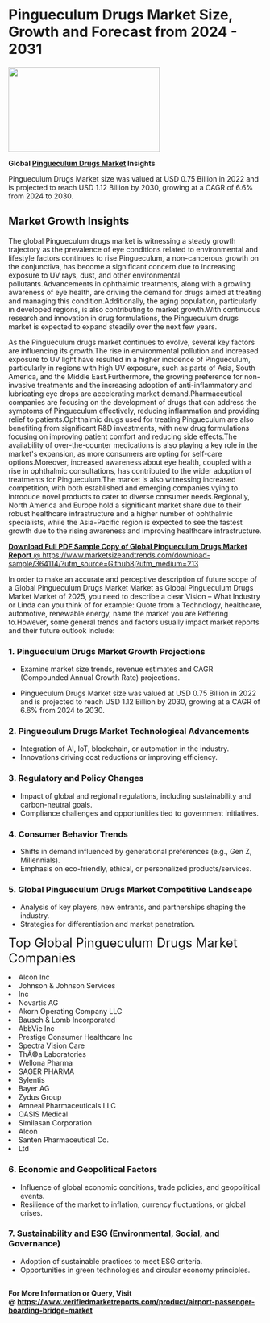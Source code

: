 <H1>Pingueculum Drugs Market Size, Growth and Forecast from 2024 - 2031</H1><img class="aligncenter size-medium wp-image-584254" src="https://thirdeyenews.in/wp-content/uploads/2024/09/Global-Market-Research-300x168.jpeg" alt="" width="300" height="168" /><p><strong>Global&nbsp;<a href="https://www.marketsizeandtrends.com/download-sample/364114/?utm_source=Github8j?utm_medium=213">Pingueculum Drugs Market</a> Insights</strong></p><p>Pingueculum Drugs Market size was valued at USD 0.75 Billion in 2022 and is projected to reach USD 1.12 Billion by 2030, growing at a CAGR of 6.6% from 2024 to 2030.</p><p><h2>Market Growth Insights</h2> <p>The global Pingueculum drugs market is witnessing a steady growth trajectory as the prevalence of eye conditions related to environmental and lifestyle factors continues to rise.Pingueculum, a non-cancerous growth on the conjunctiva, has become a significant concern due to increasing exposure to UV rays, dust, and other environmental pollutants.Advancements in ophthalmic treatments, along with a growing awareness of eye health, are driving the demand for drugs aimed at treating and managing this condition.Additionally, the aging population, particularly in developed regions, is also contributing to market growth.With continuous research and innovation in drug formulations, the Pingueculum drugs market is expected to expand steadily over the next few years.<a href="#"></a></p> <p>As the Pingueculum drugs market continues to evolve, several key factors are influencing its growth.The rise in environmental pollution and increased exposure to UV light have resulted in a higher incidence of Pingueculum, particularly in regions with high UV exposure, such as parts of Asia, South America, and the Middle East.Furthermore, the growing preference for non-invasive treatments and the increasing adoption of anti-inflammatory and lubricating eye drops are accelerating market demand.Pharmaceutical companies are focusing on the development of drugs that can address the symptoms of Pingueculum effectively, reducing inflammation and providing relief to patients.Ophthalmic drugs used for treating Pingueculum are also benefiting from significant R&D investments, with new drug formulations focusing on improving patient comfort and reducing side effects.The availability of over-the-counter medications is also playing a key role in the market's expansion, as more consumers are opting for self-care options.Moreover, increased awareness about eye health, coupled with a rise in ophthalmic consultations, has contributed to the wider adoption of treatments for Pingueculum.The market is also witnessing increased competition, with both established and emerging companies vying to introduce novel products to cater to diverse consumer needs.Regionally, North America and Europe hold a significant market share due to their robust healthcare infrastructure and a higher number of ophthalmic specialists, while the Asia-Pacific region is expected to see the fastest growth due to the rising awareness and improving healthcare infrastructure.<a href="#"></p><p><span class=""><strong>Download Full PDF Sample Copy of Global Pingueculum Drugs Market Report</strong> @ <a href="https://www.marketsizeandtrends.com/download-sample/364114/?utm_source=Github8j?utm_medium=213" target="_blank">https://www.marketsizeandtrends.com/download-sample/364114/?utm_source=Github8j?utm_medium=213</a></span></p><p>In order to make an accurate and perceptive description of future scope of a Global&nbsp;Pingueculum Drugs Market Market as Global&nbsp;Pingueculum Drugs Market Market of 2025, you need to describe a clear Vision &ndash; What Industry or Linda can you think of for example: Quote from a Technology, healthcare, automotive, renewable energy, name the market you are Reffering to.However, some general trends and factors usually impact market reports and their future outlook include:</p><h3>1.&nbsp;<strong>Pingueculum Drugs Market Growth Projections</strong></h3><ul><li>Examine market size trends, revenue estimates and CAGR (Compounded Annual Growth Rate) projections.</li><li><p>Pingueculum Drugs Market size was valued at USD 0.75 Billion in 2022 and is projected to reach USD 1.12 Billion by 2030, growing at a CAGR of 6.6% from 2024 to 2030.</p></li></ul><h3>2.&nbsp;<strong>Pingueculum Drugs Market Technological Advancements</strong></h3><ul><li>Integration of AI, IoT, blockchain, or automation in the industry.</li><li>Innovations driving cost reductions or improving efficiency.</li></ul><h3>3.&nbsp;<strong>Regulatory and Policy Changes</strong></h3><ul><li>Impact of global and regional regulations, including sustainability and carbon-neutral goals.</li><li>Compliance challenges and opportunities tied to government initiatives.</li></ul><h3>4.&nbsp;<strong>Consumer Behavior Trends</strong></h3><ul><li>Shifts in demand influenced by generational preferences (e.g., Gen Z, Millennials).</li><li>Emphasis on eco-friendly, ethical, or personalized products/services.</li></ul><h3>5.&nbsp;<strong>Global Pingueculum Drugs Market Competitive Landscape</strong></h3><ul><li>Analysis of key players, new entrants, and partnerships shaping the industry.</li><li>Strategies for differentiation and market penetration.</li></ul><p data-pm-slice="1 1 []"><span style="color: inherit; font-family: inherit; font-size: 25px;">Top Global Pingueculum Drugs Market Companies</span></p><div class="" data-test-id=""><p><li>Alcon Inc</li><li> Johnson & Johnson Services</li><li> Inc</li><li> Novartis AG</li><li> Akorn Operating Company LLC</li><li> Bausch & Lomb Incorporated</li><li> AbbVie Inc</li><li> Prestige Consumer Healthcare Inc</li><li> Spectra Vision Care</li><li> ThÃ©a Laboratories</li><li> Wellona Pharma</li><li> SAGER PHARMA</li><li> Sylentis</li><li> Bayer AG</li><li> Zydus Group</li><li> Amneal Pharmaceuticals LLC</li><li> OASIS Medical</li><li> Similasan Corporation</li><li> Alcon</li><li> Santen Pharmaceutical Co.</li><li> Ltd</li></p></div><h3>6.&nbsp;<strong>Economic and Geopolitical Factors</strong></h3><ul><li>Influence of global economic conditions, trade policies, and geopolitical events.</li><li>Resilience of the market to inflation, currency fluctuations, or global crises.</li></ul><h3>7.&nbsp;<strong>Sustainability and ESG (Environmental, Social, and Governance)</strong></h3><ul><li>Adoption of sustainable practices to meet ESG criteria.</li><li>Opportunities in green technologies and circular economy principles.</li></ul><h2><strong style="font-size: 14px;">For More Information or Query, Visit @&nbsp;</strong><a style="background-color: #ffffff; font-size: 14px;" href="https://www.marketsizeandtrends.com/report/pingueculum-drugs-market/" target="_blank">https://www.verifiedmarketreports.com/product/airport-passenger-boarding-bridge-market</a></h2>
